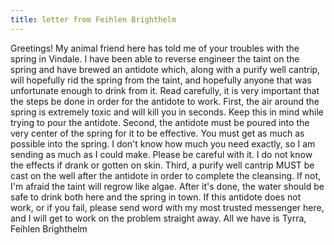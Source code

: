 ```yaml
---
title: letter from Feihlen Brighthelm
--- 
```

  
  Greetings! My animal friend here has told me of your troubles with the spring in Vindale. I have been able to reverse engineer the taint on the spring and have brewed an antidote which, along with a purify well cantrip, will hopefully rid the spring from the taint, and hopefully anyone that was unfortunate enough to drink from it. Read carefully, it is very important that the steps be done in order for the antidote to work. 
  First, the air around the spring is extremely toxic and will kill you in seconds. Keep this in mind while trying to pour the antidote. Second, the antidote must be poured into the very center of the spring for it to be effective. You must get as much as possible into the spring. I don't know how much you need exactly, so I am sending as much as I could make. Please be careful with it. I do not know the effects if drank or gotten on skin. Third, a purify well cantrip MUST be cast on the well after the antidote in order to complete the cleansing. If not, I'm afraid the taint will regrow like algae. After it's done, the water should be safe to drink both here and the spring in town. If this antidote does not work, or if you fail, please send word with my most trusted messenger here, and I will get to work on the problem straight away. 
  All we have is Tyrra,
  Feihlen Brighthelm
